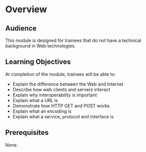 # Overview

## Audience

This module is designed for trainees that do not have a technical
background in Web technologies.

## Learning Objectives

At completion of the module, trainees will be able to:

-   Explain the difference between the Web and Internet
-   Describe how web clients and servers interact
-   Explain why interoperability is important
-   Explain what a URL is
-   Demonstrate how HTTP GET and POST works
-   Explain what an encoding is
-   Explain what a service, protocol and interface is

## Prerequisites

None.
